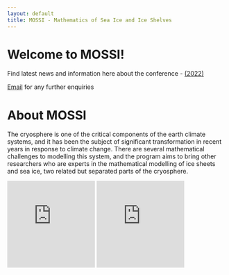 ```yaml
---
layout: default
title: MOSSI - Mathematics of Sea Ice and Ice Shelves
---
```


<h1> Welcome to MOSSI!</h1>
<div class="blurb">
	<p>Find latest news and information here about the conference - <a href="https://mossi-conf.github.io/MOSSI-22/index.html" >(2022)</a></p>
	<p> <a href="mossi-conf@gmail.com">Email</a> for any further enquiries</p>
</div><!-- /.blurb -->


<h1>About MOSSI </h1>
<div class="blurb">
	<p>The cryosphere is one of the critical components of the earth climate systems, and it has been the subject of significant transformation in recent years in response to climate change. There are several mathematical challenges to modelling this system, and the program aims to bring other researchers who are experts in the mathematical modelling of ice sheets and sea ice, two related but separated parts of the cryosphere.</p>
</div>
<div class="video_wrapper">
<iframe width="40%" height="200" src="https://www.youtube.com/watch?v=y5z-wXI4l90" frameborder="0" allowfullscreen></iframe>
<iframe width="40%" height="200" src="https://www.youtube.com/watch?v=Vj1G9gqhkYA" frameborder="0" allowfullscreen></iframe>
</div>



<!--
  <ul class="posts">
   {% for post in site.posts %}
   <li><span>{{ post.date | date_to_string }}</span> » <a href="{{ post.url }}" title="{{ post.title }}">{{ post.title }}</a></li>
   {% endfor %}
  </ul>
-->

<!--
  <a class="twitter-timeline"
   href="https://twitter.com/KOZWaves?ref_src=twsrc%5Etfw"
   data-width="600"
   data-height="450"
   data-chrome="nofooter noscrollbar noborders transparent"
   data-tweet-limit="3">KOZWaves Tweets</a>
  <script async src="https://platform.twitter.com/widgets.js" charset="utf-8"></script>
-->

